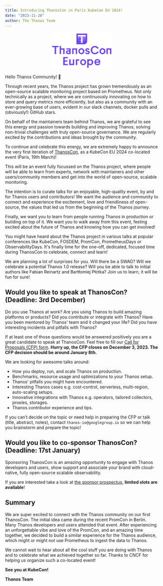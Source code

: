 ```yaml
---
title: Introducing ThanosCon in Paris KubeCon EU 2024!
date: "2023-11-20"
author: The Thanos Team
---
```


<p align="center"><img height="40%" src="img/ThanosCon.png" width="40%"/></p>

Hello Thanos Community! 👋

Through recent years, the Thanos project has grown tremendously as an open-source scalable monitoring project based on Prometheus. Not only technically as a project, where we are continuously innovating on how to store and query metrics more efficiently, but also as a community with an ever-growing base of users, evident in our slack channels, docker pulls and (obviously!) GitHub stars.

On behalf of the maintainers team behind Thanos, we are grateful to see this energy and passion towards building and improving Thanos, solving non-trivial challenges with truly open-source governance. We are regularly excited by the contributions and ideas brought by the community.

To continue and celebrate this energy, we are extremely happy to announce the very first iteration of [ThanosCon](https://events.linuxfoundation.org/kubecon-cloudnativecon-europe/co-located-events/thanoscon/#about), as a KubeCon EU 2024 co-located event (Paris, 19th March)!

This will be an event fully focussed on the Thanos project, where people will be able to learn from experts, network with maintainers and other users/community members and get into the world of open-source, scalable monitoring.

The intention is to curate talks for an enjoyable, high-quality event, by and for Thanos users and contributors! We want the audience and community to connect and experience the excitement, love and friendliness of open-source, the values that led us from the beginning of the Thanos journey.

Finally, we want you to learn from people running Thanos in production or building on top of it. We want you to walk away from this event, feeling excited about the future of Thanos and knowing how you can get involved!

You might have heard about the Thanos project in various talks at popular conferences like KubeCon, FOSDEM, PromCon, PrometheusDays or ObservabilityDays. It's finally time for the one-off, dedicated, focused time during ThanosCon to celebrate, connect and learn!

We are planning a lot of surprises for you. Will there be a SWAG? Will we celebrate a potential Thanos 1.0 release? Will you be able to talk to initial authors like Fabian Reinartz and Bartłomiej Płotka? Join us to learn, it will be fun for sure!

## Would you like to speak at ThanosCon? (Deadline: 3rd December)

Do you use Thanos at work? Are you using Thanos to build amazing platforms or products? Did you contribute or integrate with Thanos? Have you been mentored by Thanos' team and it changed your life? Did you have interesting incidents and pitfalls with Thanos?

If at least one of those questions would be answered positively you are a great candidate to speak at ThanosCon. Feel free to fill our [Call for Proposals (CFP) form](https://events.linuxfoundation.org/kubecon-cloudnativecon-europe/co-located-events/thanoscon/#call-for-proposals). **Hurry up, the CFP closes on December 3, 2023. The CFP decision should be around January 8th.**

We are looking for awesome talks around:
* How you deploy, run, and scale Thanos on production.
* Benchmarks, resource usage and optimizations to your Thanos setup.
* Thanos' pitfalls you might have encountered.
* Interesting Thanos cases e.g. cost-control, serverless, multi-region, auto-scaling setups.
* Innovative integrations with Thanos e.g. operators, tailored collectors, proxies, storages.
* Thanos contributor experience and tips.

If you can’t decide on the topic or need help in preparing the CFP or talk (title, abstract, notes), contact `thanos-io@googlegroup.io` so we can help you brainstorm and prepare the topic!

## Would you like to co-sponsor ThanosCon? (Deadline: 17st January)

Sponsoring ThanosCon is an amazing opportunity to engage with Thanos developers and users, show support and associate your brand with cloud-native, fully open-source scalable observability.

If you are interested take a look at [the sponsor prospectus](https://events.linuxfoundation.org/kubecon-cloudnativecon-europe/co-located-events/thanoscon/#sponsor), **limited slots are available**!

## Summary

We are super excited to connect with the Thanos community on our first ThanosCon. The initial idea came during the recent PromCon in Berlin. Many Thanos developers and users attended that event. After experiencing an unforgettable vibe and love of the PromCon, and an amazing time together, we decided to build a similar experience for the Thanos audience, which might or might not use Prometheus to ingest the data to Thanos.

We cannot wait to hear about all the cool stuff you are doing with Thanos and to celebrate what we achieved together so far. Thanks to CNCF for helping us organize such a co-located event!

**See you at KubeCon!**

**Thanos Team**
